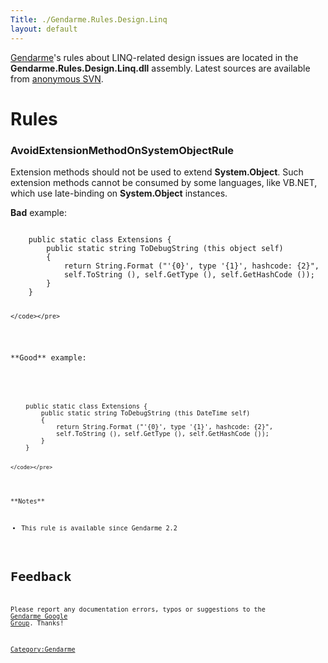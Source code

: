 ```yaml
---
Title: ./Gendarme.Rules.Design.Linq
layout: default
---
```


[Gendarme]({{site.url}}/Gendarme "wikilink")'s rules about LINQ-related design issues
are located in the **Gendarme.Rules.Design.Linq.dll** assembly. Latest
sources are available from [anonymous
SVN](http://anonsvn.mono-project.com/viewcvs/trunk/mono-tools/gendarme/rules/Gendarme.Rules.Design.Linq/).

Rules
=====

### AvoidExtensionMethodOnSystemObjectRule

Extension methods should not be used to extend **System.Object**. Such
extension methods cannot be consumed by some languages, like VB.NET,
which use late-binding on **System.Object** instances.

**Bad** example:

<div class="csharp">
    <pre><code>
    public static class Extensions {
        public static string ToDebugString (this object self)
        {
            return String.Format ("'{0}', type '{1}', hashcode: {2}",
            self.ToString (), self.GetType (), self.GetHashCode ());
        }
    }

    </code></pre>

</div>
**Good** example:

<div class="csharp">
    <pre><code>
    public static class Extensions {
        public static string ToDebugString (this DateTime self)
        {
            return String.Format ("'{0}', type '{1}', hashcode: {2}",
            self.ToString (), self.GetType (), self.GetHashCode ());
        }
    }

    </code></pre>

</div>
**Notes**

-   This rule is available since Gendarme 2.2

Feedback
========

Please report any documentation errors, typos or suggestions to the
[Gendarme Google Group](http://groups.google.com/group/gendarme).
Thanks!

<Category:Gendarme>
